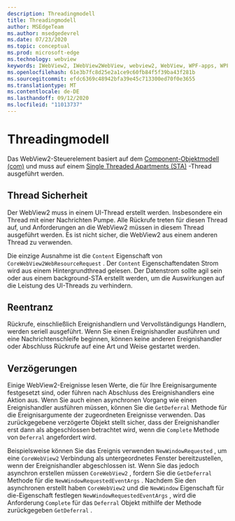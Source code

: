```yaml
---
description: Threadingmodell
title: Threadingmodell
author: MSEdgeTeam
ms.author: msedgedevrel
ms.date: 07/23/2020
ms.topic: conceptual
ms.prod: microsoft-edge
ms.technology: webview
keywords: IWebView2, IWebView2WebView, webview2, WebView, WPF-apps, WPF, Edge, ICoreWebView2, ICoreWebView2Host, Browser-Steuerelement, Edge-HTML
ms.openlocfilehash: 61e3b7fc8d25e2a1ce9c60fb84f5f39ba43f281b
ms.sourcegitcommit: efdc6369c48942bfa39e45c713300ed70f0e3655
ms.translationtype: MT
ms.contentlocale: de-DE
ms.lasthandoff: 09/12/2020
ms.locfileid: "11013737"
---
```

# Threadingmodell 

Das WebView2-Steuerelement basiert auf dem [Component-Objektmodell (com)](https://docs.microsoft.com/windows/win32/com/the-component-object-model) und muss auf einem [Single Threaded Apartments (STA)](https://docs.microsoft.com/windows/win32/com/single-threaded-apartments) -Thread ausgeführt werden.

## Thread Sicherheit  

Der WebView2 muss in einem UI-Thread erstellt werden.  Insbesondere ein Thread mit einer Nachrichten Pumpe.  Alle Rückrufe treten für diesen Thread auf, und Anforderungen an die WebView2 müssen in diesem Thread ausgeführt werden.  Es ist nicht sicher, die WebView2 aus einem anderen Thread zu verwenden.  

Die einzige Ausnahme ist die `Content` Eigenschaft von `CoreWebView2WebResourceRequest` .  Der `Content` Eigenschaftendaten Strom wird aus einem Hintergrundthread gelesen.  Der Datenstrom sollte agil sein oder aus einem background-STA erstellt werden, um die Auswirkungen auf die Leistung des UI-Threads zu verhindern.  

## Reentranz  

Rückrufe, einschließlich Ereignishandlern und Vervollständigungs Handlern, werden seriell ausgeführt.  Wenn Sie einen Ereignishandler ausführen und eine Nachrichtenschleife beginnen, können keine anderen Ereignishandler oder Abschluss Rückrufe auf eine Art und Weise gestartet werden.  

## Verzögerungen  

Einige WebView2-Ereignisse lesen Werte, die für Ihre Ereignisargumente festgesetzt sind, oder führen nach Abschluss des Ereignishandlers eine Aktion aus.  Wenn Sie auch einen asynchronen Vorgang wie einen Ereignishandler ausführen müssen, können Sie die `GetDeferral` Methode für die Ereignisargumente der zugeordneten Ereignisse verwenden.  Das zurückgegebene verzögerte Objekt stellt sicher, dass der Ereignishandler erst dann als abgeschlossen betrachtet wird, wenn die `Complete` Methode von `Deferral` angefordert wird.  

Beispielsweise können Sie das Ereignis verwenden `NewWindowRequested` , um eine `CoreWebView2` Verbindung als untergeordnetes Fenster bereitzustellen, wenn der Ereignishandler abgeschlossen ist.  Wenn Sie das jedoch asynchron erstellen müssen `CoreWebView2` , fordern Sie die `GetDeferral` Methode für die `NewWindowRequestedEventArgs` .  Nachdem Sie den asynchronen erstellt haben `CoreWebView2` und die `NewWindow` Eigenschaft für die-Eigenschaft festlegen `NewWindowRequestedEventArgs` , wird die Anforderung `Complete` für das `Deferral` Objekt mithilfe der Methode zurückgegeben `GetDeferral` .  

<!-- links -->  
